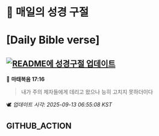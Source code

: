 # 🙏 매일의 성경 구절
# [Daily Bible verse]
## [![README에 성경구절 업데이트](https://github.com/DONGSUKA/first_test/actions/workflows/update-readme-bible.yml/badge.svg)](https://github.com/DONGSUKA/first_test/actions/workflows/update-readme-bible.yml)
<!-- START_BIBLE_VERSE -->
📖 **마태복음 17:16**
> 내가 주의 제자들에게 데리고 왔으나 능히 고치지 못하더이다

🕊️ _업데이트 시각: 2025-09-13 06:55:08 KST_
  <!-- END_BIBLE_VERSE -->
## GITHUB_ACTION
